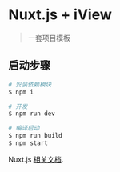 # Nuxt.js + iView 

> 一套项目模板

## 启动步骤

``` bash
# 安装依赖模块
$ npm i

# 开发
$ npm run dev

# 编译启动
$ npm run build
$ npm start

```

Nuxt.js [相关文档](https://nuxtjs.org).
